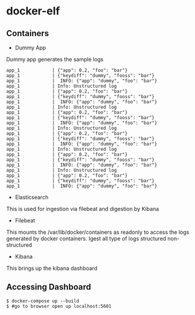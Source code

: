 # docker-elf

## Containers
* Dummy App

Dummy app generates the sample logs
```
app_1            | {"app": 0.2, "foo": "bar"}
app_1            | {"keydiff": "dummy", "fooss": "bar"}
app_1            |  INFO: {"app": "dummy", "foo": "bar"}
app_1            | Info: Unstructured log
app_1            | {"app": 0.2, "foo": "bar"}
app_1            | {"keydiff": "dummy", "fooss": "bar"}
app_1            |  INFO: {"app": "dummy", "foo": "bar"}
app_1            | Info: Unstructured log
app_1            | {"app": 0.2, "foo": "bar"}
app_1            | {"keydiff": "dummy", "fooss": "bar"}
app_1            |  INFO: {"app": "dummy", "foo": "bar"}
app_1            | Info: Unstructured log
app_1            | {"app": 0.2, "foo": "bar"}
app_1            | {"keydiff": "dummy", "fooss": "bar"}
app_1            |  INFO: {"app": "dummy", "foo": "bar"}
app_1            | Info: Unstructured log
app_1            | {"app": 0.2, "foo": "bar"}
app_1            | {"keydiff": "dummy", "fooss": "bar"}
app_1            |  INFO: {"app": "dummy", "foo": "bar"}
app_1            | Info: Unstructured log
app_1            | {"app": 0.2, "foo": "bar"}
app_1            | {"keydiff": "dummy", "fooss": "bar"}
app_1            |  INFO: {"app": "dummy", "foo": "bar"}
```
* Elasticsearch

This is used for ingestion via filebeat and digestion by Kibana 
* Filebeat

This mounts the /var/lib/docker/containers as readonly to access the logs generated by docker containers. Igest all type of logs structured non-structured
* Kibana

This brings up the kibana dashboard

## Accessing Dashboard
```
$ docker-compose up --build
$ #go to browser open up localhost:5601
```
